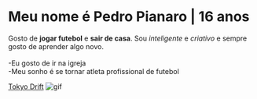 # Meu nome é **Pedro Pianaro** | 16 anos
Gosto de **jogar futebol** e **sair de casa**. Sou _inteligente_ e _criativo_ e sempre gosto de aprender algo novo.<br>
<br>-Eu gosto de ir na igreja
<br>-Meu sonho é se tornar atleta profissional de futebol

[Tokyo Drift](https://youtu.be/iuJDhFRDx9M?si=pE8L49DK3jA9tWBk)
![gif](https://media.tenor.com/kkkBm71bkRcAAAAi/trollface-troll-face-terror-png.gif)

